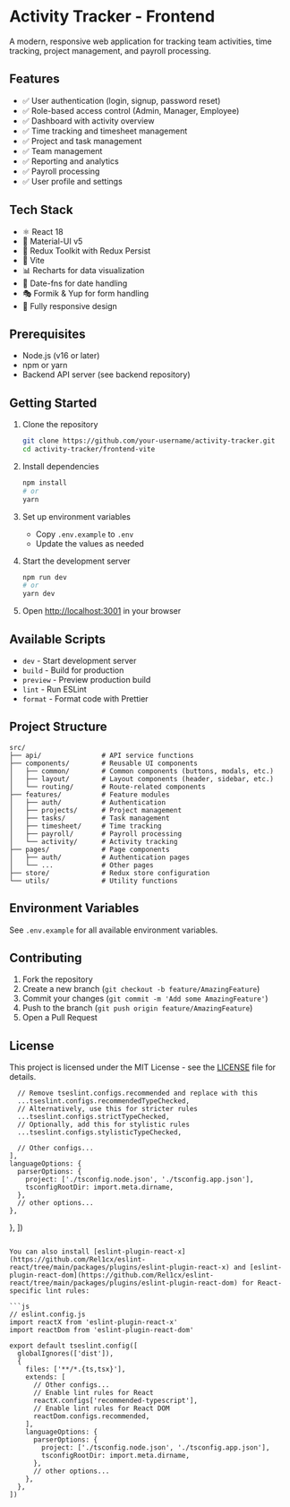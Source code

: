 # Activity Tracker - Frontend

A modern, responsive web application for tracking team activities, time tracking, project management, and payroll processing.

## Features

- ✅ User authentication (login, signup, password reset)
- ✅ Role-based access control (Admin, Manager, Employee)
- ✅ Dashboard with activity overview
- ✅ Time tracking and timesheet management
- ✅ Project and task management
- ✅ Team management
- ✅ Reporting and analytics
- ✅ Payroll processing
- ✅ User profile and settings

## Tech Stack

- ⚛️ React 18
- 🎨 Material-UI v5
- 🔄 Redux Toolkit with Redux Persist
- 🚀 Vite
- 📊 Recharts for data visualization
- 📅 Date-fns for date handling
- 🎭 Formik & Yup for form handling
- 📱 Fully responsive design

## Prerequisites

- Node.js (v16 or later)
- npm or yarn
- Backend API server (see backend repository)

## Getting Started

1. Clone the repository
   ```bash
   git clone https://github.com/your-username/activity-tracker.git
   cd activity-tracker/frontend-vite
   ```

2. Install dependencies
   ```bash
   npm install
   # or
   yarn
   ```

3. Set up environment variables
   - Copy `.env.example` to `.env`
   - Update the values as needed

4. Start the development server
   ```bash
   npm run dev
   # or
   yarn dev
   ```

5. Open [http://localhost:3001](http://localhost:3001) in your browser

## Available Scripts

- `dev` - Start development server
- `build` - Build for production
- `preview` - Preview production build
- `lint` - Run ESLint
- `format` - Format code with Prettier

## Project Structure

```
src/
├── api/               # API service functions
├── components/        # Reusable UI components
│   ├── common/        # Common components (buttons, modals, etc.)
│   ├── layout/        # Layout components (header, sidebar, etc.)
│   └── routing/       # Route-related components
├── features/          # Feature modules
│   ├── auth/          # Authentication
│   ├── projects/      # Project management
│   ├── tasks/         # Task management
│   ├── timesheet/     # Time tracking
│   ├── payroll/       # Payroll processing
│   └── activity/      # Activity tracking
├── pages/             # Page components
│   ├── auth/          # Authentication pages
│   └── ...            # Other pages
├── store/             # Redux store configuration
└── utils/             # Utility functions
```

## Environment Variables

See `.env.example` for all available environment variables.

## Contributing

1. Fork the repository
2. Create a new branch (`git checkout -b feature/AmazingFeature`)
3. Commit your changes (`git commit -m 'Add some AmazingFeature'`)
4. Push to the branch (`git push origin feature/AmazingFeature`)
5. Open a Pull Request

## License

This project is licensed under the MIT License - see the [LICENSE](LICENSE) file for details.

      // Remove tseslint.configs.recommended and replace with this
      ...tseslint.configs.recommendedTypeChecked,
      // Alternatively, use this for stricter rules
      ...tseslint.configs.strictTypeChecked,
      // Optionally, add this for stylistic rules
      ...tseslint.configs.stylisticTypeChecked,

      // Other configs...
    ],
    languageOptions: {
      parserOptions: {
        project: ['./tsconfig.node.json', './tsconfig.app.json'],
        tsconfigRootDir: import.meta.dirname,
      },
      // other options...
    },
  },
])
```

You can also install [eslint-plugin-react-x](https://github.com/Rel1cx/eslint-react/tree/main/packages/plugins/eslint-plugin-react-x) and [eslint-plugin-react-dom](https://github.com/Rel1cx/eslint-react/tree/main/packages/plugins/eslint-plugin-react-dom) for React-specific lint rules:

```js
// eslint.config.js
import reactX from 'eslint-plugin-react-x'
import reactDom from 'eslint-plugin-react-dom'

export default tseslint.config([
  globalIgnores(['dist']),
  {
    files: ['**/*.{ts,tsx}'],
    extends: [
      // Other configs...
      // Enable lint rules for React
      reactX.configs['recommended-typescript'],
      // Enable lint rules for React DOM
      reactDom.configs.recommended,
    ],
    languageOptions: {
      parserOptions: {
        project: ['./tsconfig.node.json', './tsconfig.app.json'],
        tsconfigRootDir: import.meta.dirname,
      },
      // other options...
    },
  },
])
```
